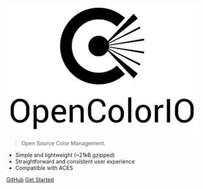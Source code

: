 ![logo](_media/OpenColorIO.svg ':size=600x')

> Open Source Color Management.

- Simple and lightweight (~21kB gzipped)
- Straightforward and consistent user experience
- Compatilble with ACES

[GitHub](https://github.com/imageworks/opencolorio)
[Get Started](get_started/)

